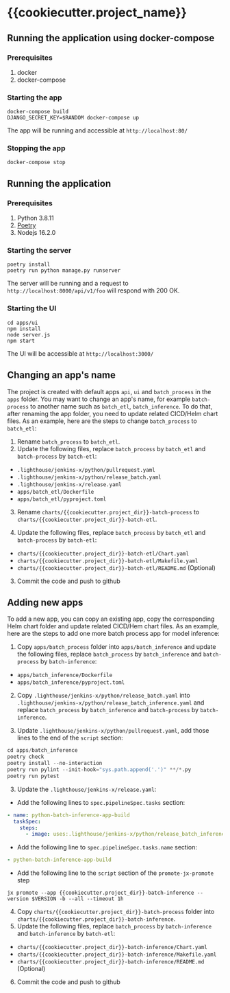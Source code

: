 # {{cookiecutter.project_name}}

## Running the application using docker-compose
### Prerequisites
1. docker
2. docker-compose

### Starting the app
```shell
docker-compose build
DJANGO_SECRET_KEY=$RANDOM docker-compose up
```
The app will be running and accessible at `http://localhost:80/`

### Stopping the app
```shell
docker-compose stop
```

## Running the application

### Prerequisites
1. Python 3.8.11
2. [Poetry](https://python-poetry.org/docs/#installation) 
3. Nodejs 16.2.0

### Starting the server
```shell
poetry install
poetry run python manage.py runserver
```
The server will be running and a request to `http://localhost:8000/api/v1/foo` will respond with 200 OK.

### Starting the UI
```shell
cd apps/ui
npm install
node server.js
npm start
```
The UI will be accessible at `http://localhost:3000/`

## Changing an app's name
The project is created with default apps `api`, `ui` and `batch_process` in the `apps` folder. You may want to change an app's name, for example `batch-process` to another name such as `batch_etl`, `batch_inference`. To do that, after renaming the app folder, you need to update related CICD/Helm chart files. As an example, here are the steps to change `batch_process` to `batch_etl`:
1. Rename `batch_process` to `batch_etl`.
2. Update the following files, replace `batch_process` by `batch_etl` and `batch-process` by `batch-etl`:
  - `.lighthouse/jenkins-x/python/pullrequest.yaml`
  - `.lighthouse/jenkins-x/python/release_batch.yaml`
  - `.lighthouse/jenkins-x/release.yaml`
  - `apps/batch_etl/Dockerfile`
  - `apps/batch_etl/pyproject.toml`
3. Rename `charts/{{cookiecutter.project_dir}}-batch-process` to `charts/{{cookiecutter.project_dir}}-batch-etl`.

4. Update the following files, replace `batch_process` by `batch_etl` and `batch-process` by `batch-etl`:
  - `charts/{{cookiecutter.project_dir}}-batch-etl/Chart.yaml`
  - `charts/{{cookiecutter.project_dir}}-batch-etl/Makefile.yaml`
  - `charts/{{cookiecutter.project_dir}}-batch-etl/README.md` (Optional)
3. Commit the code and push to github

## Adding new apps
To add a new app, you can copy an existing app, copy the corresponding Helm chart folder and update related CICD/Hem chart files. As an example, here are the steps to add one more batch process app for model inference:
1. Copy `apps/batch_process` folder into `apps/batch_inference` and update the following files, replace `batch_process` by `batch_inference` and `batch-process` by `batch-inference`:
  - `apps/batch_inference/Dockerfile`
  - `apps/batch_inference/pyproject.toml`

2. Copy `.lighthouse/jenkins-x/python/release_batch.yaml` into `.lighthouse/jenkins-x/python/release_batch_inference.yaml` and replace `batch_process` by `batch_inference` and `batch-process` by `batch-inference`.

3. Update `.lighthouse/jenkins-x/python/pullrequest.yaml`, add those lines to the end of the `script` section:
```python
cd apps/batch_inference
poetry check
poetry install --no-interaction
poetry run pylint --init-hook="sys.path.append('.')" **/*.py
poetry run pytest
```
3. Update the `.lighthouse/jenkins-x/release.yaml`:
  - Add the following lines to `spec.pipelineSpec.tasks` section:
  ```yaml
  - name: python-batch-inference-app-build
    taskSpec:
      steps:
        - image: uses:.lighthouse/jenkins-x/python/release_batch_inference.yaml
  ```
  - Add the following line to `spec.pipelineSpec.tasks.name` section:
  ```yaml
  - python-batch-inference-app-build
  ```
  - Add the following line to the `script` section of the `promote-jx-promote` step
  ```shell
  jx promote --app {{cookiecutter.project_dir}}-batch-inference --version $VERSION -b --all --timeout 1h
  ```

4. Copy `charts/{{cookiecutter.project_dir}}-batch-process` folder into `charts/{{cookiecutter.project_dir}}-batch-inference`.
5. Update the following files, replace `batch_process` by `batch-inference` and `batch-inference` by `batch-etl`:
  - `charts/{{cookiecutter.project_dir}}-batch-inference/Chart.yaml`
  - `charts/{{cookiecutter.project_dir}}-batch-inference/Makefile.yaml`
  - `charts/{{cookiecutter.project_dir}}-batch-inference/README.md` (Optional)
6. Commit the code and push to github





